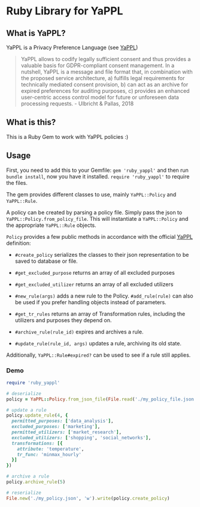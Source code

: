 # Ruby Library for YaPPL

## What is YaPPL?

YaPPL is a Privacy Preference Language (see [YaPPL](https://github.com/maroulb/YaPPL))

> YaPPL allows to codify legally sufficient consent and thus provides a valuable basis for GDPR-compliant consent management. In a nutshell, YaPPL is a message and file format that, in combination with the proposed service architecture, a) fulfills legal requirements for technically mediated consent provision, b) can act as an archive for expired preferences for auditing purposes, c) provides an enhanced user-centric access control model for future or unforeseen data processing requests. - Ulbricht & Pallas, 2018


## What is this?

This is a Ruby Gem to work with YaPPL policies :)

## Usage

First, you need to add this to your Gemfile: `gem 'ruby_yappl'` and then
run `bundle install`, now you have it installed. `require 'ruby_yappl'` to require the files.

The gem provides different classes to use, mainly `YaPPL::Policy` and `YaPPL::Rule`.

A policy can be created by parsing a policy file. Simply pass the json to `YaPPL::Policy.from_policy_file`.
This will instantiate a `YaPPL::Policy` and the appropriate `YaPPL::Rule` objects.

`Policy` provides a few public methods in accordance with the official
[YaPPL](https://github.com/maroulb/YaPPL) definition:

* `#create_policy` serializes the classes to their json representation to
be saved to database or file.

* `#get_excluded_purpose` returns an array of all excluded purposes

* `#get_excluded_utilizer` returns an array of all excluded utilizers

* `#new_rule(args)` adds a new rule to the Policy. `#add_rule(rule)` can
also be used if you prefer handling objects instead of parameters.

* `#get_tr_rules` returns an array of Transformation rules, including
the utilizers and purposes they depend on.

* `#archive_rule(rule_id)` expires and archives a rule.

* `#update_rule(rule_id, args)` updates a rule, archiving its old state.

Additionally, `YaPPL::Rule#expired?` can be used to see if a rule still applies.

### Demo
```ruby
require 'ruby_yappl'

# deserialize
policy = YaPPL::Policy.from_json_file(File.read('./my_policy_file.json'))

# update a rule
policy.update_rule(4, {
  permitted_purposes: ['data_analysis'],
  excluded_purposes: ['marketing'],
  permitted_utilizers: ['market_research'],
  excluded_utilizers: ['shopping', 'social_networks'],
  transformations: [{
    attribute: 'temperature',
    tr_func: 'minmax_hourly'
  }]
})

# archive a rule
policy.archive_rule(5)

# reserialize
File.new('./my_policy.json', 'w').write(policy.create_policy)

```
